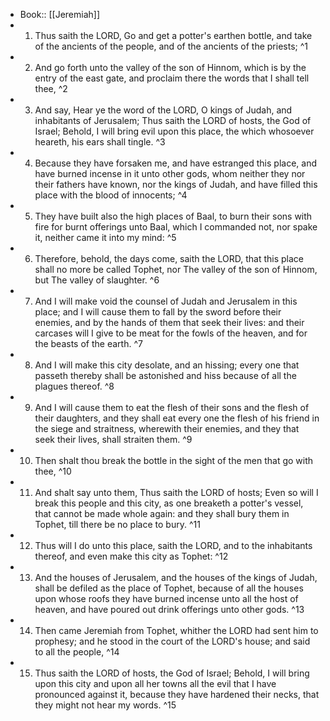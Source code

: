 - Book:: [[Jeremiah]]
- 1. Thus saith the LORD, Go and get a potter's earthen bottle, and take of the ancients of the people, and of the ancients of the priests; ^1
- 2. And go forth unto the valley of the son of Hinnom, which is by the entry of the east gate, and proclaim there the words that I shall tell thee, ^2
- 3. And say, Hear ye the word of the LORD, O kings of Judah, and inhabitants of Jerusalem; Thus saith the LORD of hosts, the God of Israel; Behold, I will bring evil upon this place, the which whosoever heareth, his ears shall tingle. ^3
- 4. Because they have forsaken me, and have estranged this place, and have burned incense in it unto other gods, whom neither they nor their fathers have known, nor the kings of Judah, and have filled this place with the blood of innocents; ^4
- 5. They have built also the high places of Baal, to burn their sons with fire for burnt offerings unto Baal, which I commanded not, nor spake it, neither came it into my mind: ^5
- 6. Therefore, behold, the days come, saith the LORD, that this place shall no more be called Tophet, nor The valley of the son of Hinnom, but The valley of slaughter. ^6
- 7. And I will make void the counsel of Judah and Jerusalem in this place; and I will cause them to fall by the sword before their enemies, and by the hands of them that seek their lives: and their carcases will I give to be meat for the fowls of the heaven, and for the beasts of the earth. ^7
- 8. And I will make this city desolate, and an hissing; every one that passeth thereby shall be astonished and hiss because of all the plagues thereof. ^8
- 9. And I will cause them to eat the flesh of their sons and the flesh of their daughters, and they shall eat every one the flesh of his friend in the siege and straitness, wherewith their enemies, and they that seek their lives, shall straiten them. ^9
- 10. Then shalt thou break the bottle in the sight of the men that go with thee, ^10
- 11. And shalt say unto them, Thus saith the LORD of hosts; Even so will I break this people and this city, as one breaketh a potter's vessel, that cannot be made whole again: and they shall bury them in Tophet, till there be no place to bury. ^11
- 12. Thus will I do unto this place, saith the LORD, and to the inhabitants thereof, and even make this city as Tophet: ^12
- 13. And the houses of Jerusalem, and the houses of the kings of Judah, shall be defiled as the place of Tophet, because of all the houses upon whose roofs they have burned incense unto all the host of heaven, and have poured out drink offerings unto other gods. ^13
- 14. Then came Jeremiah from Tophet, whither the LORD had sent him to prophesy; and he stood in the court of the LORD's house; and said to all the people, ^14
- 15. Thus saith the LORD of hosts, the God of Israel; Behold, I will bring upon this city and upon all her towns all the evil that I have pronounced against it, because they have hardened their necks, that they might not hear my words. ^15
